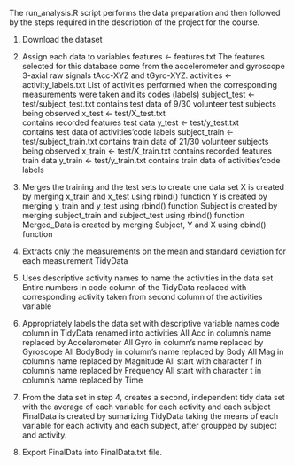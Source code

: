 The run_analysis.R script performs the data preparation and then followed by the steps required in the description of the project for the course.

1. Download the dataset


2. Assign each data to variables
features <- features.txt 
The features selected for this database come from the accelerometer and gyroscope 3-axial raw signals tAcc-XYZ and tGyro-XYZ.
activities <- activity_labels.txt 
List of activities performed when the corresponding measurements were taken and its codes (labels)
subject_test <- test/subject_test.txt 
contains test data of 9/30 volunteer test subjects being observed
x_test <- test/X_test.txt  
contains recorded features test data
y_test <- test/y_test.txt  
contains test data of activities’code labels
subject_train <- test/subject_train.txt 
contains train data of 21/30 volunteer subjects being observed
x_train <- test/X_train.txt 
contains recorded features train data
y_train <- test/y_train.txt 
contains train data of activities’code labels


3. Merges the training and the test sets to create one data set
X  is created by merging x_train and x_test using rbind() function
Y  is created by merging y_train and y_test using rbind() function
Subject  is created by merging subject_train and subject_test using rbind() function
Merged_Data is created by merging Subject, Y and X using cbind() function

4. Extracts only the measurements on the mean and standard deviation for each measurement
TidyData 

5. Uses descriptive activity names to name the activities in the data set
Entire numbers in code column of the TidyData replaced with corresponding activity taken from second column of the activities variable

6. Appropriately labels the data set with descriptive variable names
code column in TidyData renamed into activities
All Acc in column’s name replaced by Accelerometer
All Gyro in column’s name replaced by Gyroscope
All BodyBody in column’s name replaced by Body
All Mag in column’s name replaced by Magnitude
All start with character f in column’s name replaced by Frequency
All start with character t in column’s name replaced by Time

7. From the data set in step 4, creates a second, independent tidy data set with the average of each variable for each activity and each subject
FinalData is created by sumarizing TidyData taking the means of each variable for each activity and each subject, after groupped by subject and activity.

8. Export FinalData into FinalData.txt file.

